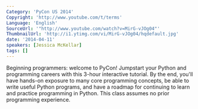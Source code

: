 ```yaml
---
Category: 'PyCon US 2014'
Copyright: 'http://www.youtube.com/t/terms'
Language: 'English'
SourceUrl: '"http://www.youtube.com/watch?v=MirG-vJOg04"'
ThumbnailUrl: 'http://i1.ytimg.com/vi/MirG-vJOg04/hqdefault.jpg'
date: '2014-04-11'
speakers: [Jessica McKellar]
tags: []
---
```

Beginning programmers: welcome to PyCon! Jumpstart your Python and programming careers with this 3-hour interactive tutorial. By the end, you'll have hands-on exposure to many core programming concepts, be able to write useful Python programs, and have a roadmap for continuing to learn and practice programming in Python. This class assumes no prior programming experience.